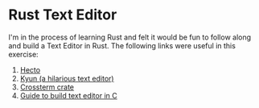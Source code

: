 # Rust Text Editor

I'm in the process of learning Rust and felt it would be fun to follow along and build a Text Editor in Rust. The following links were useful in this exercise:

1. [Hecto](https://www.philippflenker.com/hecto/)
2. [Kyun (a hilarious text editor)](https://github.com/file-acomplaint/kyun)
3. [Crossterm crate](https://crates.io/crates/crossterm)
4. [Guide to build text editor in C](https://viewsourcecode.org/snaptoken/kilo/index.html)
